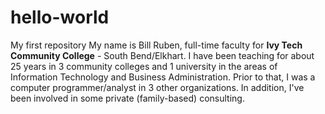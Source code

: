 # hello-world
My first repository
My name is Bill Ruben, full-time faculty for **Ivy Tech Community College** - South Bend/Elkhart.
I have been teaching for about 25 years in 3 community colleges and 1 university in the areas of Information Technology and Business Administration. Prior to that, I was a computer programmer/analyst in 3 other organizations. In addition, I've been involved in some private (family-based) consulting.
